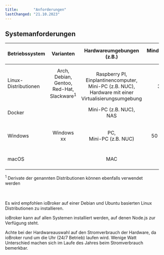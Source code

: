 ```yaml
---
title:       "Anforderungen"
lastChanged: "21.10.2023"
---
```



## Systemanforderungen
| Betriebssystem | Varianten | Hardwareumgebungen (z.B.) | Mindestanforderungen für ioBroker | Empfohlene Ressourcen für ioBroker 
|---|:---------:|:---------:|:---------:|:---------:|
Linux-Distributionen | Arch, <br>Debian, <br> Gentoo, <br> Red-Hat, <br> Slackware<sup>1</sup> | <br> Raspberry PI, <br> Einplantinencomputer, <br> Mini-PC (z.B. NUC), <br> Hardware mit einer Virtualisierungsumgebung | 2 GB RAM <br> 30 GByte HDD | >= 4 GB RAM <br> >30 GByte HDD
Docker | | Mini-PC (z.B. NUC), <br> NAS <br> | x GB RAM <br> y GByte HDD | x GB RAM <br> y GByte HDD
Windows | Windows xx | PC, <br> Mini-PC (z.B. NUC)| 4 GB RAM <br> 50 GByte HDD (inkl. OS) | 8 GB RAM <br> 100 GByte HDD (inkl. OS)
macOS | | MAC |x GB RAM <br> y GByte HDD | x GB RAM <br> y GByte HDD

<sup>1</sup> Derivate der genannten Distributionen können ebenfalls verwendet werden

<br>
<br>
Es wird empfohlen ioBroker auf einer Debian und Ubuntu basierten Linux Distributionen zu installieren.

ioBroker kann auf allen Systemen installiert werden, auf denen Node.js zur Verfügung steht.

Achte bei der Hardwareauswahl auf den Stromverbrauch der Hardware, da ioBroker rund um die Uhr (24/7 Betrieb) laufen wird. Wenige Watt Unterschied machen sich im Laufe des Jahres beim Stromverbrauch bemerkbar.
